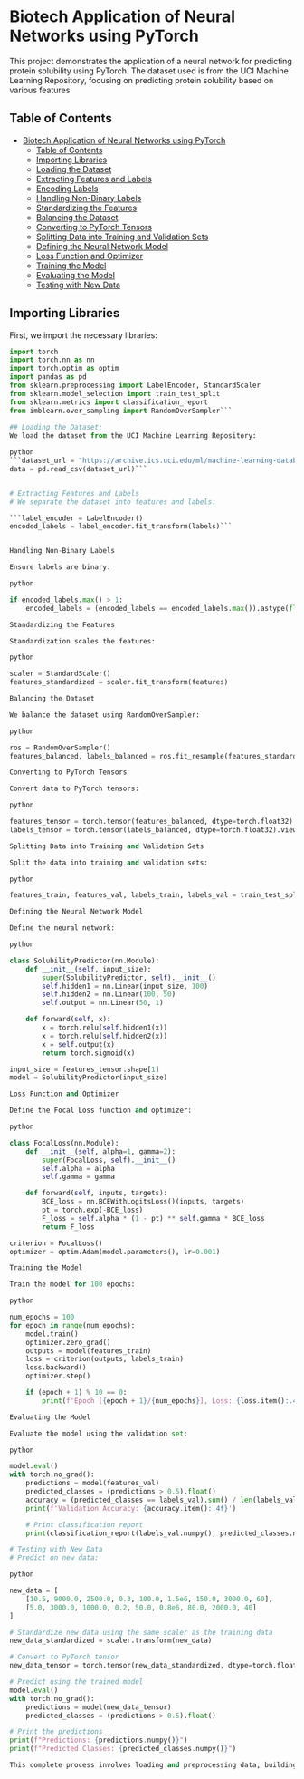 # Biotech Application of Neural Networks using PyTorch

This project demonstrates the application of a neural network for predicting protein solubility using PyTorch. The dataset used is from the UCI Machine Learning Repository, focusing on predicting protein solubility based on various features.

## Table of Contents

- [Biotech Application of Neural Networks using PyTorch](#biotech-application-of-neural-networks-using-pytorch)
  - [Table of Contents](#table-of-contents)
  - [Importing Libraries](#importing-libraries)
  - [Loading the Dataset](#loading-the-dataset)
  - [Extracting Features and Labels](#extracting-features-and-labels)
  - [Encoding Labels](#encoding-labels)
  - [Handling Non-Binary Labels](#handling-non-binary-labels)
  - [Standardizing the Features](#standardizing-the-features)
  - [Balancing the Dataset](#balancing-the-dataset)
  - [Converting to PyTorch Tensors](#converting-to-pytorch-tensors)
  - [Splitting Data into Training and Validation Sets](#splitting-data-into-training-and-validation-sets)
  - [Defining the Neural Network Model](#defining-the-neural-network-model)
  - [Loss Function and Optimizer](#loss-function-and-optimizer)
  - [Training the Model](#training-the-model)
  - [Evaluating the Model](#evaluating-the-model)
  - [Testing with New Data](#testing-with-new-data)
 
## Importing Libraries

First, we import the necessary libraries:

```python
import torch
import torch.nn as nn
import torch.optim as optim
import pandas as pd
from sklearn.preprocessing import LabelEncoder, StandardScaler
from sklearn.model_selection import train_test_split
from sklearn.metrics import classification_report
from imblearn.over_sampling import RandomOverSampler```
 
## Loading the Dataset:
We load the dataset from the UCI Machine Learning Repository:

python
```dataset_url = "https://archive.ics.uci.edu/ml/machine-learning-databases/00265/CASP.csv"
data = pd.read_csv(dataset_url)```


# Extracting Features and Labels
# We separate the dataset into features and labels:

```label_encoder = LabelEncoder()
encoded_labels = label_encoder.fit_transform(labels)```


Handling Non-Binary Labels

Ensure labels are binary:

python

if encoded_labels.max() > 1:
    encoded_labels = (encoded_labels == encoded_labels.max()).astype(float)

Standardizing the Features

Standardization scales the features:

python

scaler = StandardScaler()
features_standardized = scaler.fit_transform(features)

Balancing the Dataset

We balance the dataset using RandomOverSampler:

python

ros = RandomOverSampler()
features_balanced, labels_balanced = ros.fit_resample(features_standardized, encoded_labels)

Converting to PyTorch Tensors

Convert data to PyTorch tensors:

python

features_tensor = torch.tensor(features_balanced, dtype=torch.float32)
labels_tensor = torch.tensor(labels_balanced, dtype=torch.float32).view(-1, 1)

Splitting Data into Training and Validation Sets

Split the data into training and validation sets:

python

features_train, features_val, labels_train, labels_val = train_test_split(features_tensor, labels_tensor, test_size=0.2, random_state=42)

Defining the Neural Network Model

Define the neural network:

python

class SolubilityPredictor(nn.Module):
    def __init__(self, input_size):
        super(SolubilityPredictor, self).__init__()
        self.hidden1 = nn.Linear(input_size, 100)
        self.hidden2 = nn.Linear(100, 50)
        self.output = nn.Linear(50, 1)

    def forward(self, x):
        x = torch.relu(self.hidden1(x))
        x = torch.relu(self.hidden2(x))
        x = self.output(x)
        return torch.sigmoid(x)

input_size = features_tensor.shape[1]
model = SolubilityPredictor(input_size)

Loss Function and Optimizer

Define the Focal Loss function and optimizer:

python

class FocalLoss(nn.Module):
    def __init__(self, alpha=1, gamma=2):
        super(FocalLoss, self).__init__()
        self.alpha = alpha
        self.gamma = gamma

    def forward(self, inputs, targets):
        BCE_loss = nn.BCEWithLogitsLoss()(inputs, targets)
        pt = torch.exp(-BCE_loss)
        F_loss = self.alpha * (1 - pt) ** self.gamma * BCE_loss
        return F_loss

criterion = FocalLoss()
optimizer = optim.Adam(model.parameters(), lr=0.001)

Training the Model

Train the model for 100 epochs:

python

num_epochs = 100
for epoch in range(num_epochs):
    model.train()
    optimizer.zero_grad()
    outputs = model(features_train)
    loss = criterion(outputs, labels_train)
    loss.backward()
    optimizer.step()

    if (epoch + 1) % 10 == 0:
        print(f'Epoch [{epoch + 1}/{num_epochs}], Loss: {loss.item():.4f}')

Evaluating the Model

Evaluate the model using the validation set:

python

model.eval()
with torch.no_grad():
    predictions = model(features_val)
    predicted_classes = (predictions > 0.5).float()
    accuracy = (predicted_classes == labels_val).sum() / len(labels_val)
    print(f'Validation Accuracy: {accuracy.item():.4f}')

    # Print classification report
    print(classification_report(labels_val.numpy(), predicted_classes.numpy(), target_names=['Class 0', 'Class 1']))

# Testing with New Data
# Predict on new data:

python

new_data = [
    [10.5, 9000.0, 2500.0, 0.3, 100.0, 1.5e6, 150.0, 3000.0, 60],
    [5.0, 3000.0, 1000.0, 0.2, 50.0, 0.8e6, 80.0, 2000.0, 40]
]

# Standardize new data using the same scaler as the training data
new_data_standardized = scaler.transform(new_data)

# Convert to PyTorch tensor
new_data_tensor = torch.tensor(new_data_standardized, dtype=torch.float32)

# Predict using the trained model
model.eval()
with torch.no_grad():
    predictions = model(new_data_tensor)
    predicted_classes = (predictions > 0.5).float()

# Print the predictions
print(f"Predictions: {predictions.numpy()}")
print(f"Predicted Classes: {predicted_classes.numpy()}")

This complete process involves loading and preprocessing data, building and training a neural network model, and finally evaluating and predicting using the trained model. This demonstrates a practical application of neural networks in the biotech field using PyTorch.

